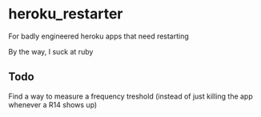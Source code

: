# heroku_restarter
For badly engineered heroku apps that need restarting 

By the way, I suck at ruby

## Todo

Find a way to measure a frequency treshold (instead of just killing the app whenever a R14 shows up)
